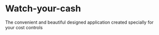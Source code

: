 # Watch-your-cash
The convenient and beautiful designed application created specially for your cost controls 
